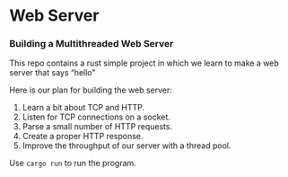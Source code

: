# Web Server 

### Building a Multithreaded Web Server

This repo contains a rust simple project in which we learn to make a web server that says “hello” 

Here is our plan for building the web server:

1. Learn a bit about TCP and HTTP.
2. Listen for TCP connections on a socket.
3. Parse a small number of HTTP requests.
4. Create a proper HTTP response.
5. Improve the throughput of our server with a thread pool.


Use `cargo run` to run the program.
